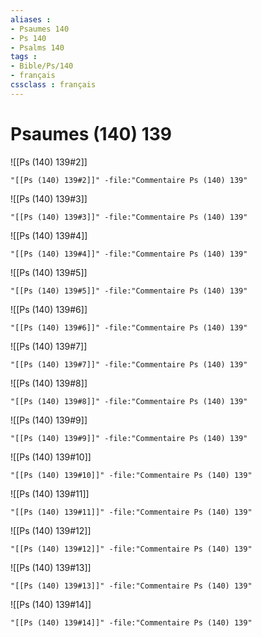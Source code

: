 ```yaml
---
aliases : 
- Psaumes 140
- Ps 140
- Psalms 140
tags : 
- Bible/Ps/140
- français
cssclass : français
---
```


# Psaumes (140) 139

![[Ps (140) 139#2]]

```query
"[[Ps (140) 139#2]]" -file:"Commentaire Ps (140) 139"
```

![[Ps (140) 139#3]]

```query
"[[Ps (140) 139#3]]" -file:"Commentaire Ps (140) 139"
```

![[Ps (140) 139#4]]

```query
"[[Ps (140) 139#4]]" -file:"Commentaire Ps (140) 139"
```

![[Ps (140) 139#5]]

```query
"[[Ps (140) 139#5]]" -file:"Commentaire Ps (140) 139"
```

![[Ps (140) 139#6]]

```query
"[[Ps (140) 139#6]]" -file:"Commentaire Ps (140) 139"
```

![[Ps (140) 139#7]]

```query
"[[Ps (140) 139#7]]" -file:"Commentaire Ps (140) 139"
```

![[Ps (140) 139#8]]

```query
"[[Ps (140) 139#8]]" -file:"Commentaire Ps (140) 139"
```

![[Ps (140) 139#9]]

```query
"[[Ps (140) 139#9]]" -file:"Commentaire Ps (140) 139"
```

![[Ps (140) 139#10]]

```query
"[[Ps (140) 139#10]]" -file:"Commentaire Ps (140) 139"
```

![[Ps (140) 139#11]]

```query
"[[Ps (140) 139#11]]" -file:"Commentaire Ps (140) 139"
```

![[Ps (140) 139#12]]

```query
"[[Ps (140) 139#12]]" -file:"Commentaire Ps (140) 139"
```

![[Ps (140) 139#13]]

```query
"[[Ps (140) 139#13]]" -file:"Commentaire Ps (140) 139"
```

![[Ps (140) 139#14]]

```query
"[[Ps (140) 139#14]]" -file:"Commentaire Ps (140) 139"
```

